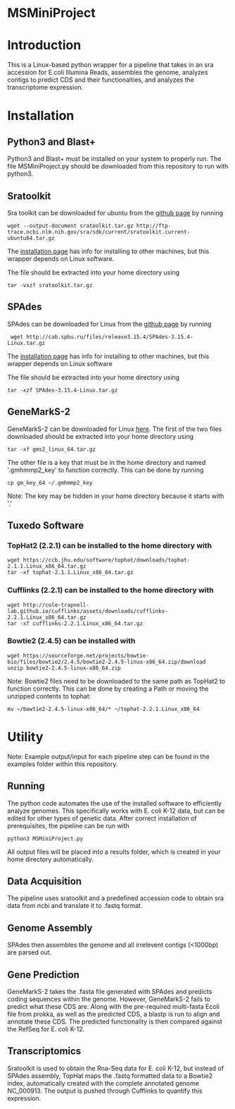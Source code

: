 # MSMiniProject

# Introduction
This is a Linux-based python wrapper for a pipeline that takes in an sra accession for E.coli Illumina Reads, assembles the genome, analyzes contigs to predict CDS and their functionalties, and analyzes the transcriptome expression.
# Installation
## Python3 and Blast+
Python3 and Blast+ must be installed on your system to properly run.
The file MSMiniProject.py should be downloaded from this repository to run with python3.

## Sratoolkit
Sra toolkit can be downloaded for ubuntu from the [github page](https://github.com/ncbi/sra-tools) by running
```
wget --output-document sratoolkit.tar.gz http://ftp-trace.ncbi.nlm.nih.gov/sra/sdk/current/sratoolkit.current-ubuntu64.tar.gz
```
The [installation page](https://github.com/ncbi/sra-tools/wiki/02.-Installing-SRA-Toolkit) has info for installing to other machines, but this wrapper depends on Linux software.

The file should be extracted into your home directory using
```
tar -vxzf sratoolkit.tar.gz
```

## SPAdes
SPAdes can be downloaded for Linux from the [github page](https://github.com/ablab/spades) by running
```
 wget http://cab.spbu.ru/files/release3.15.4/SPAdes-3.15.4-Linux.tar.gz
```
The [installation page](https://github.com/ablab/spades#sec2) has info for installing to other machines, but this wrapper depends on Linux software

The file should be extracted into your home directory using
```
tar -xzf SPAdes-3.15.4-Linux.tar.gz
```

## GeneMarkS-2
GeneMarkS-2 can be downloaded for Linux [here](http://exon.gatech.edu/GeneMark/license_download.cgi).
The first of the two files downloaded should be extracted into your home directory using
```
tar -xf gms2_linux_64.tar.gz
```

The other file is a key that must be in the home directory and named '.gmhmmp2_key' to function correctly. This can be done by running
```
cp gm_key_64 ~/.gmhmmp2_key
```
Note: The key may be hidden in your home directory because it starts with '.' 
## Tuxedo Software
### TopHat2 (2.2.1) can be installed to the home directory with 
```
wget https://ccb.jhu.edu/software/tophat/downloads/tophat-2.1.1.Linux_x86_64.tar.gz
tar -xf tophat-2.1.1.Linux_x86_64.tar.gz
```

### Cufflinks (2.2.1) can be installed to the home directory with 
```
wget http://cole-trapnell-lab.github.io/cufflinks/assets/downloads/cufflinks-2.2.1.Linux_x86_64.tar.gz
tar -xf cufflinks-2.2.1.Linux_x86_64.tar.gz
```

### Bowtie2 (2.4.5) can be installed with
```
wget https://sourceforge.net/projects/bowtie-bio/files/bowtie2/2.4.5/bowtie2-2.4.5-linux-x86_64.zip/download
unzip bowtie2-2.4.5-linux-x86_64.zip
```
Note: Bowtie2 files need to be downloaded to the same path as TopHat2 to function correctly. This can be done by creating a Path or moving the unzipped contents to tophat:
```
mv ~/bowtie2-2.4.5-linux-x86_64/* ~/tophat-2.2.1.Linux_x86_64
```

# Utility
Note: Example output/input for each pipeline step can be found in the examples folder within this repository.
## Running
The python code automates the use of the installed software to efficiently analyze genomes. This specifically works with E. coli K-12 data, but can be edited for other types of genetic data. After correct installation of prerequisites, the pipeline can be run with
```
python3 MSMiniProject.py
```
All output files will be placed into a results folder, which is created in your home directory automatically.
## Data Acquisition 
The pipeline uses sratoolkit and a predefined accession code to obtain sra data from ncbi and translate it to .fastq format. 

## Genome Assembly
SPAdes then assembles the genome and all irrelevent contigs (<1000bp) are parsed out.

## Gene Prediction
GeneMarkS-2 takes the .fasta file generated with SPAdes and predicts coding sequences within the genome. However, GeneMarkS-2 fails to predict what these CDS are. Along with the pre-required multi-fasta Ecoli file from prokka, as well as the predicted CDS, a blastp is run to align and annotate these CDS.
The predicted functionality is then compared against the RefSeq for E. coli K-12.

## Transcriptomics
Sratoolkit is used to obtain the Rna-Seq data for E. coli K-12, but instead of SPAdes assembly, TopHat maps the .fastq formatted data to a Bowtie2 index, automatically created with the complete annotated genome NC_000913. The output is pushed through Cufflinks to quantify this expression.

